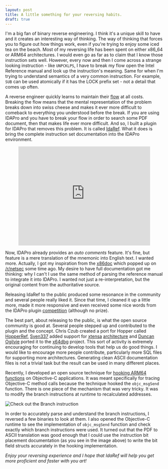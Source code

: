 ```yaml
---
layout: post
title: A little something for your reversing habits.
draft: true
---
```


I'm a big fan of binary reverse engineering. I think it's a unique skill to have and it creates an interesting way of thinking. The way of thinking that forces you to figure out how things work, even if you're trying to enjoy some iced tea on the beach. Most of my reversing life has been spent on either x86_64 or ARM64 architectures. I would even go as far as to claim that I know those instruction sets well. However, every now and then I come across a strange looking instruction - like `UNPCKLPS`, I have to break my flow open the Intel Reference manual and look up the instruction's meaning. Same for when I'm trying to understand semantics of a very common instruction. For example, `SUB` can be used atomically if it has the LOCK prefix set - not a detail that comes up often.

A reverse engineer quickly learns to maintain their [flow](https://en.wikipedia.org/wiki/Flow_(psychology)) at all costs. Breaking the flow means that the mental representation of the problem breaks down into swiss cheese and makes it ever more difficult to comeback to everything you understood before the break. If you are using IDAPro and you have to break your flow in order to search some PDF document, then that makes life ever more difficult. And so, I built a plugin for IDAPro that removes this problem. It is called [IdaRef](https://github.com/nologic/idaref). What it does is bring the complete instruction set documentation into the IDAPro environment.

<center><iframe width="420" height="315" src="https://www.youtube.com/embed/frdVz5yITr0" frameborder="0" allowfullscreen></iframe></center>

Now, IDAPro already provides an _auto comments_ feature. It's fine, but feature is a mere translation of the mnemonic into English text. I wanted more. Actually, I got my inspiration from the [x86doc](http://www.felixcloutier.com/x86/) which popped up on [/r/netsec](https://www.reddit.com/r/netsec) some time ago. My desire to have full documentation got me thinking: why I can't I use the same method of parsing the reference manual to integrate it into IDAPro. I wanted not just a re-interpretation, but the original content from the authoritative source.

Releasing IdaRef to the public produced some resonance in the community and several people really liked it. Since that time, I cleaned it up a little more, made it more responsive and even received some nice words from the IDAPro plugin [competition](https://www.hex-rays.com/contests/2015/index.shtml) (although no prize).

The best part, about releasing to the public, is what the open source community is good at. Several people stepped up and contributed to the plugin and the concept. Chris Czub created a port for Hopper called [HopperRef](https://github.com/zbuc/hopperref), [Sven337](https://github.com/sven337) added support for [xtensa](http://www.linux-xtensa.org/) [architecture](http://0x04.net/~mwk/doc/xtensa.pdf) and [Duncan Ogilvie](https://github.com/mrexodia) ported it to the [x64dbg](https://github.com/x64dbg/idaref) project. This sort of activity is extremely encouraging for continuing to develop tools that help us do good things. I would like to encourage more people contribute, particularly more SQL files for supporting more architectures. Generating clean ASCII documentation files is not a trivial task but the result can be used in many different places.

Recently, I developed an open source technique for [hooking ARM64 functions](http://debugtrap.com/2016/02/28/ARM64-method-tracing/) on Objective-C applications. It was meant specifically for tracing Objective-C method calls because the technique hooked the `objc_msgSend` function. There is one piece of the mechanism that was very tricky. It was to modify the branch instructions at runtime to recalculated addresses. 

![](../../../../images/idaref_screenshot.png "Check out the Branch instruction")

In order to accurately parse and understand the branch instructions, I reversed a few binaries to look at them. I also opened the Objective-C runtime to see the implementation of `objc_msgSend` function and check exactly which branch instructions were used. It turned out that the PDF to ASCII translation was good enough that I could use the instruction bit placement documentation (as you see in the image above) to write the bit field structs accurately in the hooking implementation.

_Enjoy your reversing experience and I hope that IdaRef will help you get more proficient and faster with you art!_


